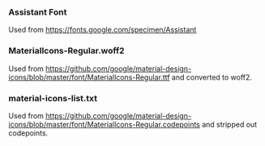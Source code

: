 ### Assistant Font
Used from https://fonts.google.com/specimen/Assistant

### MaterialIcons-Regular.woff2
Used from https://github.com/google/material-design-icons/blob/master/font/MaterialIcons-Regular.ttf and converted to woff2.

### material-icons-list.txt
Used from https://github.com/google/material-design-icons/blob/master/font/MaterialIcons-Regular.codepoints and stripped out codepoints.
